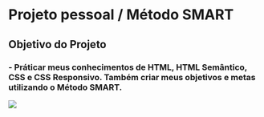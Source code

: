 # Projeto pessoal / Método SMART

## Objetivo do Projeto
### - Práticar meus conhecimentos de HTML, HTML Semântico, CSS e CSS Responsivo. Também criar meus objetivos e metas utilizando o Método SMART. 
<img src=https://github.com/user-attachments/assets/716cba4c-6050-4687-9c91-6d47995c3ae0/>
